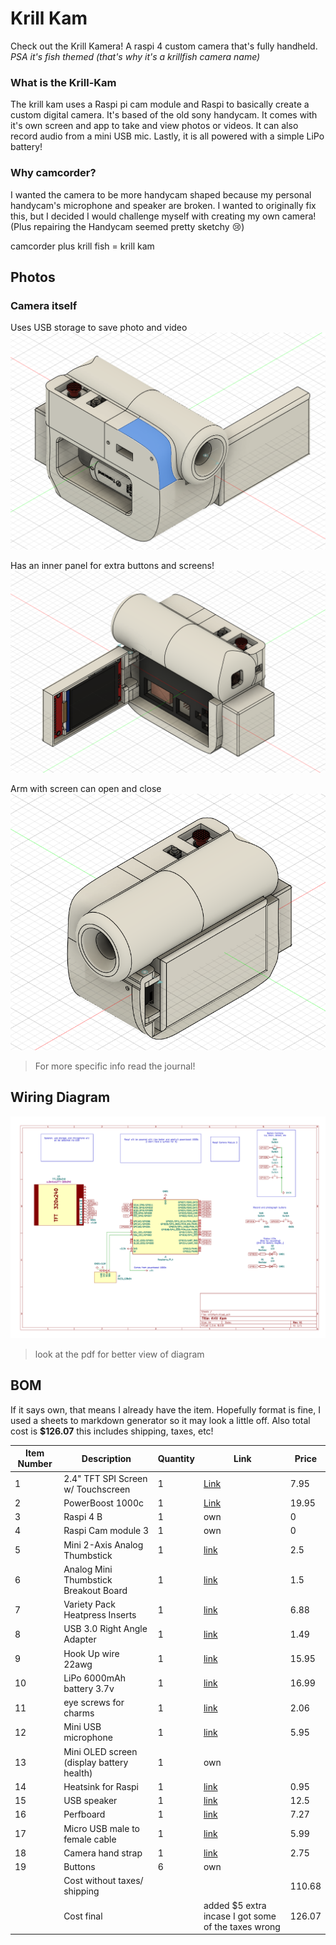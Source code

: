 # Krill Kam 

Check out the Krill Kamera! A raspi 4 custom camera that's fully handheld.   
*PSA it's fish themed (that's why it's a krillfish camera name)*

### What is the Krill-Kam

The krill kam uses a Raspi pi cam module and Raspi to basically create a custom digital camera. It's based of the old sony handycam. It comes with it's own screen and app to take and view photos or videos. It can also record audio from a mini USB mic. Lastly, it is all powered with a simple LiPo battery!

### Why camcorder?
I wanted the camera to be more handycam shaped because my personal handycam's microphone and speaker are broken. I wanted to originally fix this, but I decided I would challenge myself with creating my own camera! (Plus repairing the Handycam seemed pretty sketchy :cry:)

camcorder plus krill fish = krill kam  

## Photos

### Camera itself

Uses USB storage to save photo and video
![view1](ReadmePhotos/CamView1.png)  

Has an inner panel for extra buttons and screens!
![view2](ReadmePhotos/CamView2.png)  

Arm with screen can open and close
![Arm](ReadmePhotos/ClosedArm.png)

> For more specific info read the journal!

## Wiring Diagram

![](ReadmePhotos/diagram.png)
>look at the pdf for better view of diagram  

## BOM  

If it says own, that means I already have the item. Hopefully format is fine, I used a sheets to markdown generator so it may look a little off. Also total cost is **$126.07** this includes shipping, taxes, etc!

| Item Number | Description                               | Quantity | Link                                                                                                                                                                                                                                             | Price  |
| ----------- | ----------------------------------------- | -------- | --------------------------------------------------------------------------------------------------------------------------------------------------------------------------------------------------------------------------------------------------------------------------------------------------------------------------------------------------------------------------------------------------------------------------------------------------------------------------------------------------------------------------------------------------------------------------------------------------------------------------------------------------------------------------------------------------------------------------------------------------------------------------------------------------------------------------------------------------------------------------------- | ------ |
| 1           | 2.4" TFT SPI Screen w/ Touchscreen        | 1        | [Link](https://www.aliexpress.us/item/3256806129218488.html?spm=a2g0o.productlist.main.16.4d061088fQUO3f&algo_pvid=468f2e98-25bd-45ec-a950-4132ef734480&algo_exp_id=468f2e98-25bd-45ec-a950-4132ef734480-14&pdp_ext_f=%7B%22order%22%3A%222333%22%2C%22eval%22%3A%221%22%7D&pdp_npi=4%40dis%21USD%217.95%214.41%21%21%2156.78%2131.50%21%40210318ec17491659162198712e7d99%2112000036731954930%21sea%21US%210%21ABX&curPageLogUid=RoheLzpLgNtf&utparam-url=scene%3Asearch%7Cquery_from%3A#nav-specification)                                                                                                                                                                                                                                                                                                                                                                       | 7.95   |
| 2           | PowerBoost 1000c                          | 1        | [Link](https://www.adafruit.com/product/2465)                                                                                                                                                                                                                                                                                                                                 | 19.95  |
| 3           | Raspi 4 B                                 | 1        | own                                                                                                                                                                                                                                                  | 0      |
| 4           | Raspi Cam module 3                        | 1        | own                                                                                                                                                                                                                                                   | 0      |
| 5           | Mini 2-Axis Analog Thumbstick             | 1        | [link](https://www.adafruit.com/product/2765?gad_source=1&gad_campaignid=21079227318&gbraid=0AAAAADx9JvR18KGmXYAp3C4K5FR5yzRX9&gclid=Cj0KCQjwgIXCBhDBARIsAELC9ZjwD44oijEo2xqyFL1WGimgRfeMEvQP7QHaALk__tSF0fOq-ck_SbwaAvmtEALw_wcBB)                                                                                                                                                                                                                                                                    | 2.5    |
| 6           | Analog Mini Thumbstick Breakout Board     | 1        | [link](https://www.adafruit.com/product/3246)                                                                                                                                                                                                                                                                                                                                 | 1.5    |
| 7           | Variety Pack Heatpress Inserts            | 1        | [link](https://www.aliexpress.us/item/3256805603102147.html?spm=a2g0o.productlist.main.2.223eChbHChbHOY&algo_pvid=3b994d2b-a4c9-48e9-93a1-aaf01371f11a&algo_exp_id=3b994d2b-a4c9-48e9-93a1-aaf01371f11a-1&pdp_ext_f=%7B%22order%22%3A%223108%22%2C%22eval%22%3A%221%22%7D&pdp_npi=4%40dis%21USD%214.66%214.46%21%21%2133.23%2131.80%21%40210330dd17498658113262914e6ef1%2112000034361730698%21sea%21US%210%21ABX&curPageLogUid=E97MiT6kco8S&utparam-url=scene%3Asearch%7Cquery_from%3A)                                                                                                                                                                                                                                                                 | 6.88   |
| 8           | USB 3.0 Right Angle Adapter               | 1        | [link](https://www.aliexpress.us/item/3256805983682595.html?spm=a2g0o.productlist.main.40.34b5R2SZR2SZUg&algo_pvid=17e4d519-ae48-451f-96ca-a58be37ad140&algo_exp_id=17e4d519-ae48-451f-96ca-a58be37ad140-37&pdp_ext_f=%7B%22order%22%3A%22575%22%2C%22eval%22%3A%221%22%7D&pdp_npi=4%40dis%21USD%211.14%210.99%21%21%211.14%210.99%21%402101c80217491670789498711e6bb6%2112000036092686719%21sea%21US%210%21ABX&curPageLogUid=4606Z5ZQEHQR&utparam-url=scene%3Asearch%7Cquery_from%3A)                                                                                                                                                                                                                                                              | 1.49   |
| 9           | Hook Up wire 22awg                        | 1        | [link](https://www.digikey.com/en/products/detail/adafruit-industries-llc/1311/6198255)                                                                                                                                                                                                                                                                                     | 15.95  |
| 10          | LiPo 6000mAh battery 3.7v                 | 1        | [link](https://www.amazon.com/MakerHawk-6000mAh-Rechargeable-Protection-Insulated/dp/B0D7MBBS5N/ref=sr_1_3_sspa?crid=11TCB7V60VPM3&dib=eyJ2IjoiMSJ9.CqZnOCDG7fCDAeO9KdE8wGOTSX5N1UjNQbtHp4N5QpM2MhbvA_Sy9UlMl37pZTUA515Q7cWWOGcpJzJrWEgW2MSqSXrzh-ZUUhXJ4HY32zGFzF-kG9hJGdsvq9i5nz4GRIBsd6KOSGA9Fuy4rJXTtWmmCvdwQ7IRNrd7NMxN7F3wFaHM9W3EPe65MqeHI-BvssXwIpzjjows4gI772Tp6l-JaNY8FCjnzrxsK5ssGroZaSpu1RjY4EaeFts1HGUvDDbYBS8WBDEF2Kk11GPvNSdHAOYIsuywkzGi8pTPAXs.7Xg1jnLHs2rGN5ni83AgxX4J_WQMFurCEIE348tn6ks&dib_tag=se&keywords=lipo%2Bbattery&qid=1749399293&sprefix=lipo%2Bba%2Caps%2C94&sr=8-3-spons&sp_csd=d2lkZ2V0TmFtZT1zcF9hdGY&th=1)                                                                                                                                                                                                                                      | 16.99  |
| 11          | eye screws for charms                     | 1        | [link](https://www.aliexpress.us/item/2255800041458653.html?src=google&pdp_npi=4%40dis%21USD%212.26%212.16%21%21%21%21%21%40%2110000000910813225%21ppc%21%21%21&src=google&albch=shopping&acnt=708-803-3821&isdl=y&slnk=&plac=&mtctp=&albbt=Google_7_shopping&aff_platform=google&aff_short_key=UneMJZVf&gclsrc=aw.ds&albagn=888888&ds_e_adid=&ds_e_matchtype=&ds_e_device=c&ds_e_network=x&ds_e_product_group_id=&ds_e_product_id=en2255800041458653&ds_e_product_merchant_id=109220090&ds_e_product_country=US&ds_e_product_language=en&ds_e_product_channel=online&ds_e_product_store_id=&ds_url_v=2&albcp=19678427463&albag=&isSmbAutoCall=false&needSmbHouyi=false&gad_source=1&gad_campaignid=19686402437&gbraid=0AAAAAD6I-hFX-tmS2AmPBUDGwo8tlMOWa&gclid=CjwKCAjw6ZTCBhBOEiwAqfwJd8CZaL0I4kPcUMGnhcjnGvXQDK4k7tEPuw_5mGQ_MloG48I-q25DFhoCYjkQAvD_BwE&gatewayAdapt=glo2usa) | 2.06   |
| 12          | Mini USB microphone                       | 1        | [link](https://www.adafruit.com/product/3367?srsltid=AfmBOorNtEg5vVcwbZZT8SoVXErHStGmTB5-fIdHwGP2dtT-BZ12OfaLCVw&gQT=1)                                                                                                                                                                                                                                                        | 5.95   |
| 13          | Mini OLED screen (display battery health) | 1        | own                                                                                                                                                                                                                                                     |        |
| 14          | Heatsink for Raspi                        | 1        | [link](https://www.adafruit.com/product/3084)                                                                                                                                                                                                                                                                                                                                  | 0.95   |
| 15          | USB speaker                               | 1        | [link](https://www.adafruit.com/product/3369?srsltid=AfmBOor91Pm9jaoi1NT1PunNS4FalLbUBQlTkSbw9y3BUXwNdbYNKQFDHBQ&gQT=1)                                                                                                                                                                                                                                                         | 12.5   |
| 16          | Perfboard                                 | 1        | [link](https://www.aliexpress.us/item/3256807162768193.html?spm=a2g0o.productlist.main.7.6d01KflWKflW0S&algo_pvid=529ab4e2-f0e9-4f60-bd41-0dbad518dfd2&algo_exp_id=529ab4e2-f0e9-4f60-bd41-0dbad518dfd2-9&pdp_ext_f=%7B%22order%22%3A%22553%22%2C%22eval%22%3A%221%22%7D&pdp_npi=4%40dis%21USD%217.27%212.20%21%21%2151.87%2115.69%21%402101c5bf17494262727011022eadb2%2112000040368030430%21sea%21US%210%21ABX&curPageLogUid=LtT0dUugB2TT&utparam-url=scene%3Asearch%7Cquery_from%3A)                                                                                                                                                                                                                                                            | 7.27   |
| 17          | Micro USB male to female cable            | 1        | [link](https://www.amazon.com/Extension-Micro-B-Transferring-Suitable-Samsung/dp/B07MC7YSR2?source=ps-sl-shoppingads-lpcontext&ref_=fplfs&psc=1&smid=A276K3UC3BBWUN&gQT=1)                                                                                                                                                                                                                                                                                                                  | 5.99   |
| 18          | Camera hand strap                         | 1        | [link](https://www.aliexpress.us/item/3256803849243891.html?spm=a2g0o.productlist.main.15.7080YMeLYMeLWa&algo_pvid=47376e61-1d6a-4cfe-8e66-27c9b2f14872&algo_exp_id=47376e61-1d6a-4cfe-8e66-27c9b2f14872-14&pdp_ext_f=%7B%22order%22%3A%2277%22%2C%22eval%22%3A%221%22%7D&pdp_npi=4%40dis%21USD%212.75%212.55%21%21%212.75%212.55%21%40210337bc17494270189874429ecaea%2112000027813414126%21sea%21US%210%21ABX&curPageLogUid=1vpeYGQWMtls&utparam-url=scene%3Asearch%7Cquery_from%3A)                                                                                                                                                                                                                                                             | 2.75   |
| 19          | Buttons                                   | 6        | own                                                                                                                                                                                                                                                                                                                                                                       |        |
|             | Cost without taxes/ shipping              |          |                                                                                                                                                                                                                                                       | 110.68 |
|             | Cost final                                |          | added $5 extra incase I got some of the taxes wrong                                                                                                                                                                                                                                                                                                                                                                                                                                   | 126.07 |